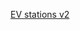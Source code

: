 [EV stations v2]([https://colab.research.google.com/drive/1DWbHGiOR4lYktpauMz2RtMuuXOikB31u?usp=sharing](https://colab.research.google.com/drive/1nrgRCrsua1tZH6tmtE4wBnofIl8EHHBq?usp=sharing))
